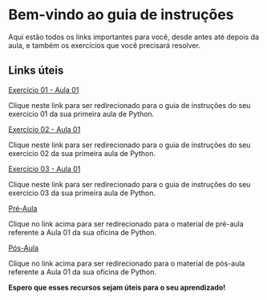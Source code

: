 # Bem-vindo ao guia de instruções

Aqui estão todos os links importantes para você, desde antes até depois da aula, e também os exercícios que você precisará resolver.

## Links úteis

[Exercício 01 - Aula 01]()

Clique neste link para ser redirecionado para o guia de instruções do seu exercício 01 da sua primeira aula de Python.

[Exercício 02 - Aula 01]()

Clique neste link para ser redirecionado para o guia de instruções do seu exercício 02 da sua primeira aula de Python.

[Exercício 03 - Aula 01]()

Clique neste link para ser redirecionado para o guia de instruções do seu exercício 03 da sua primeira aula de Python.

[Pré-Aula]()

Clique no link acima para ser redirecionado para o material de pré-aula referente a Aula 01 da sua oficina de Python.

[Pós-Aula]()

Clique no link acima para ser redirecionado para o material de pós-aula referente a Aula 01 da sua oficina de Python.

**Espero que esses recursos sejam úteis para o seu aprendizado!**